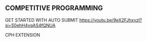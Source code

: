 ## COMPETITIVE PROGRAMMING

GET STARTED WITH 
AUTO SUBMIT 
https://youtu.be/9eX2FJhxvzI?si=50ehH4vqAS4fQNUA

CPH EXTENSION
